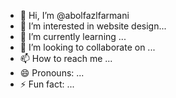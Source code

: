 - 👋 Hi, I’m @abolfazlfarmani
- 👀 I’m interested in website design...
- 🌱 I’m currently learning ...
- 💞️ I’m looking to collaborate on ...
- 📫 How to reach me ...
- 😄 Pronouns: ...
- ⚡ Fun fact: ...

<!---
abolfazlfarmani/abolfazlfarmani is a ✨ special ✨ repository because its `README.md` (this file) appears on your GitHub profile.
You can click the Preview link to take a look at your changes.
--->
